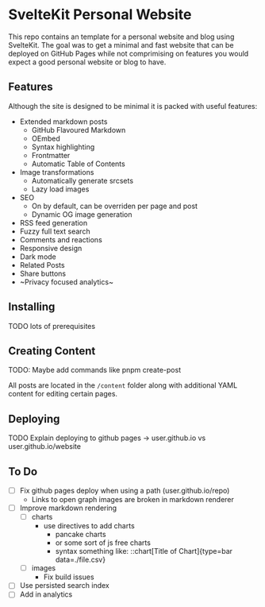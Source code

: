# SvelteKit Personal Website
This repo contains an template for a personal website and blog using SvelteKit. The goal was to get a minimal and fast website that can be deployed on GitHub Pages while not comprimising on features you would expect a good personal website or blog to have.

## Features
Although the site is designed to be minimal it is packed with useful features:
- Extended markdown posts
  - GitHub Flavoured Markdown
  - OEmbed
  - Syntax highlighting
  - Frontmatter
  - Automatic Table of Contents
- Image transformations
  - Automatically generate srcsets
  - Lazy load images
- SEO
  - On by default, can be overriden per page and post
  - Dynamic OG image generation
- RSS feed generation
- Fuzzy full text search
- Comments and reactions
- Responsive design
- Dark mode
- Related Posts
- Share buttons
- ~Privacy focused analytics~

## Installing
TODO lots of prerequisites

## Creating Content
TODO: Maybe add commands like pnpm create-post

All posts are located in the `/content` folder along with additional YAML content for editing certain pages.

## Deploying
TODO
Explain deploying to github pages -> user.github.io vs user.github.io/website

## To Do
- [ ] Fix github pages deploy when using a path (user.github.io/repo)
  - Links to open graph images are broken in markdown renderer
- [ ] Improve markdown rendering
  - [ ] charts
    - use directives to add charts
      - pancake charts
      - or some sort of js free charts
      - syntax something like:
        ::chart[Title of Chart]{type=bar data=./file.csv}
  - [ ] images
    - Fix build issues
- [ ] Use persisted search index
- [ ] Add in analytics
